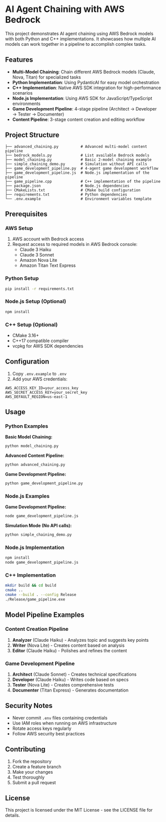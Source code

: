 # AI Agent Chaining with AWS Bedrock

This project demonstrates AI agent chaining using AWS Bedrock models with both Python and C++ implementations. It showcases how multiple AI models can work together in a pipeline to accomplish complex tasks.

## Features

- **Multi-Model Chaining**: Chain different AWS Bedrock models (Claude, Nova, Titan) for specialized tasks
- **Python Implementation**: Using PydanticAI for easy model orchestration
- **C++ Implementation**: Native AWS SDK integration for high-performance scenarios
- **Node.js Implementation**: Using AWS SDK for JavaScript/TypeScript environments
- **Game Development Pipeline**: 4-stage pipeline (Architect → Developer → Tester → Documenter)
- **Content Pipeline**: 3-stage content creation and editing workflow

## Project Structure

```
├── advanced_chaining.py          # Advanced multi-model content pipeline
├── bedrock_models.py             # List available Bedrock models
├── model_chaining.py             # Basic 2-model chaining example
├── simple_chaining_demo.py       # Simulation without API calls
├── game_development_pipeline.py  # 4-agent game development workflow
├── game_development_pipeline.js  # Node.js implementation of the pipeline
├── game_pipeline.cpp             # C++ implementation of the pipeline
├── package.json                  # Node.js dependencies
├── CMakeLists.txt                # CMake build configuration
├── requirements.txt              # Python dependencies
└── .env.example                  # Environment variables template
```

## Prerequisites

### AWS Setup
1. AWS account with Bedrock access
2. Request access to required models in AWS Bedrock console:
   - Claude 3 Haiku
   - Claude 3 Sonnet
   - Amazon Nova Lite
   - Amazon Titan Text Express

### Python Setup
```bash
pip install -r requirements.txt
```

### Node.js Setup (Optional)
```bash
npm install
```

### C++ Setup (Optional)
- CMake 3.16+
- C++17 compatible compiler
- vcpkg for AWS SDK dependencies

## Configuration

1. Copy `.env.example` to `.env`
2. Add your AWS credentials:
```
AWS_ACCESS_KEY_ID=your_access_key
AWS_SECRET_ACCESS_KEY=your_secret_key
AWS_DEFAULT_REGION=us-east-1
```

## Usage

### Python Examples

**Basic Model Chaining:**
```bash
python model_chaining.py
```

**Advanced Content Pipeline:**
```bash
python advanced_chaining.py
```

**Game Development Pipeline:**
```bash
python game_development_pipeline.py
```

### Node.js Examples

**Game Development Pipeline:**
```bash
node game_development_pipeline.js
```

**Simulation Mode (No API calls):**
```bash
python simple_chaining_demo.py
```

### Node.js Implementation

```bash
npm install
node game_development_pipeline.js
```

### C++ Implementation

```bash
mkdir build && cd build
cmake ..
cmake --build . --config Release
./Release/game_pipeline.exe
```

## Model Pipeline Examples

### Content Creation Pipeline
1. **Analyzer** (Claude Haiku) - Analyzes topic and suggests key points
2. **Writer** (Nova Lite) - Creates content based on analysis
3. **Editor** (Claude Haiku) - Polishes and refines the content

### Game Development Pipeline
1. **Architect** (Claude Sonnet) - Creates technical specifications
2. **Developer** (Claude Haiku) - Writes code based on specs
3. **Tester** (Nova Lite) - Creates comprehensive tests
4. **Documenter** (Titan Express) - Generates documentation

## Security Notes

- Never commit `.env` files containing credentials
- Use IAM roles when running on AWS infrastructure
- Rotate access keys regularly
- Follow AWS security best practices

## Contributing

1. Fork the repository
2. Create a feature branch
3. Make your changes
4. Test thoroughly
5. Submit a pull request

## License

This project is licensed under the MIT License - see the LICENSE file for details.